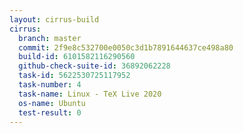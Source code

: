 ```yaml
---
layout: cirrus-build
cirrus:
  branch: master
  commit: 2f9e8c532700e0050c3d1b7891644637ce498a80
  build-id: 6101582116290560
  github-check-suite-id: 36892062228
  task-id: 5622530725117952
  task-number: 4
  task-name: Linux - TeX Live 2020
  os-name: Ubuntu
  test-result: 0
---
```

